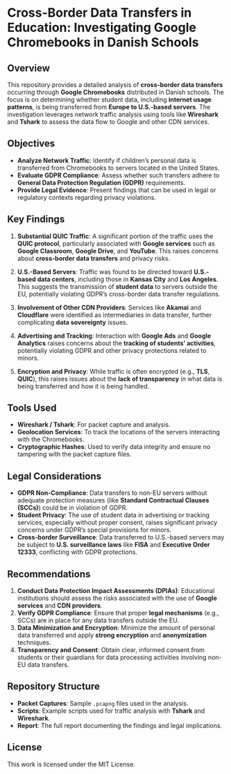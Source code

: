 
# Cross-Border Data Transfers in Education: Investigating Google Chromebooks in Danish Schools

## Overview

This repository provides a detailed analysis of **cross-border data transfers** occurring through **Google Chromebooks** distributed in Danish schools. The focus is on determining whether student data, including **internet usage patterns**, is being transferred from **Europe to U.S.-based servers**. The investigation leverages network traffic analysis using tools like **Wireshark** and **Tshark** to assess the data flow to Google and other CDN services.

## Objectives

- **Analyze Network Traffic**: Identify if children’s personal data is transferred from Chromebooks to servers located in the United States.
- **Evaluate GDPR Compliance**: Assess whether such transfers adhere to **General Data Protection Regulation (GDPR)** requirements.
- **Provide Legal Evidence**: Present findings that can be used in legal or regulatory contexts regarding privacy violations.

## Key Findings

1. **Substantial QUIC Traffic**: A significant portion of the traffic uses the **QUIC protocol**, particularly associated with **Google services** such as **Google Classroom**, **Google Drive**, and **YouTube**. This raises concerns about **cross-border data transfers** and privacy risks.
   
2. **U.S.-Based Servers**: Traffic was found to be directed toward **U.S.-based data centers**, including those in **Kansas City** and **Los Angeles**. This suggests the transmission of **student data** to servers outside the EU, potentially violating GDPR’s cross-border data transfer regulations.

3. **Involvement of Other CDN Providers**: Services like **Akamai** and **Cloudflare** were identified as intermediaries in data transfer, further complicating **data sovereignty** issues.

4. **Advertising and Tracking**: Interaction with **Google Ads** and **Google Analytics** raises concerns about the **tracking of students’ activities**, potentially violating GDPR and other privacy protections related to minors.

5. **Encryption and Privacy**: While traffic is often encrypted (e.g., **TLS**, **QUIC**), this raises issues about the **lack of transparency** in what data is being transferred and how it is being handled.

## Tools Used

- **Wireshark / Tshark**: For packet capture and analysis.
- **Geolocation Services**: To track the locations of the servers interacting with the Chromebooks.
- **Cryptographic Hashes**: Used to verify data integrity and ensure no tampering with the packet capture files.

## Legal Considerations

- **GDPR Non-Compliance**: Data transfers to non-EU servers without adequate protection measures (like **Standard Contractual Clauses (SCCs)**) could be in violation of GDPR.
- **Student Privacy**: The use of student data in advertising or tracking services, especially without proper consent, raises significant privacy concerns under GDPR’s special provisions for minors.
- **Cross-border Surveillance**: Data transferred to U.S.-based servers may be subject to **U.S. surveillance laws** like **FISA** and **Executive Order 12333**, conflicting with GDPR protections.

## Recommendations

1. **Conduct Data Protection Impact Assessments (DPIAs)**: Educational institutions should assess the risks associated with the use of **Google services** and **CDN providers**.
2. **Verify GDPR Compliance**: Ensure that proper **legal mechanisms** (e.g., SCCs) are in place for any data transfers outside the EU.
3. **Data Minimization and Encryption**: Minimize the amount of personal data transferred and apply **strong encryption** and **anonymization** techniques.
4. **Transparency and Consent**: Obtain clear, informed consent from students or their guardians for data processing activities involving non-EU data transfers.

## Repository Structure

- **Packet Captures**: Sample `.pcapng` files used in the analysis.
- **Scripts**: Example scripts used for traffic analysis with **Tshark** and **Wireshark**.
- **Report**: The full report documenting the findings and legal implications.

## License

This work is licensed under the MIT License.
